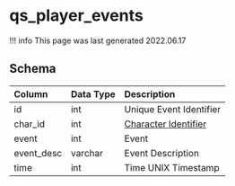 # qs_player_events

!!! info
	This page was last generated 2022.06.17

## Schema

| Column | Data Type | Description |
| :--- | :--- | :--- |
| id | int | Unique Event Identifier |
| char_id | int | [Character Identifier](character_data.md) |
| event | int | Event |
| event_desc | varchar | Event Description |
| time | int | Time UNIX Timestamp |

